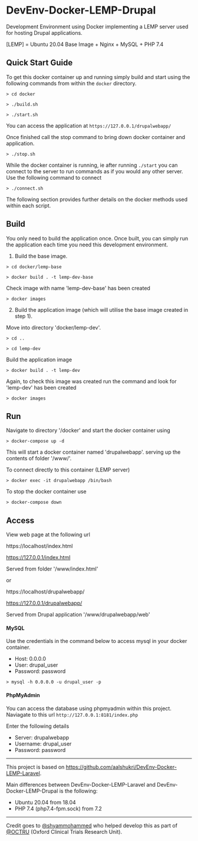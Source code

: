 # DevEnv-Docker-LEMP-Drupal

Development Environment using Docker implementing a LEMP server used for hosting Drupal applications.

[LEMP] = Ubuntu 20.04 Base Image + Nginx + MySQL + PHP 7.4 


## Quick Start Guide

To get this docker container up and running simply build and start using the following commands from within the `docker` directory.

`> cd docker`

`> ./build.sh`

`> ./start.sh`

You can access the application at `https://127.0.0.1/drupalwebapp/`

Once finished call the stop command to bring down docker container and application.

`> ./stop.sh`

While the docker container is running, ie after running `./start` you can connect to the server to run commands as if you would any other server. Use the following command to connect

`> ./connect.sh`


The following section provides further details on the docker methods used within each script.


## Build

You only need to build the application once.
Once built, you can simply run the application each time you need this development environment. 

1. Build the base image.

`> cd docker/lemp-base`

`> docker build . -t lemp-dev-base`

Check image with name 'lemp-dev-base' has been created

`> docker images`


2. Build the application image (which will utilise the base image created in step 1).

Move into directory 'docker/lemp-dev'.

`> cd ..`

`> cd lemp-dev`

Build the application image

`> docker build . -t lemp-dev`

Again, to check this image was created run the command and look for 'lemp-dev' has been created

`> docker images`


## Run

Navigate to directory '/docker'
and start the docker container using

`> docker-compose up -d`

This will start a docker container named 'drupalwebapp'.
serving up the contents of folder '/www/'.

To connect directly to this container (LEMP server)

`> docker exec -it drupalwebapp /bin/bash`

To stop the docker container use

`> docker-compose down`


## Access 

View web page at the following url 

https://localhost/index.html

https://127.0.0.1/index.html

Served from folder '/www/index.html'

or

https://localhost/drupalwebapp/

https://127.0.0.1/drupalwebapp/

Served from Drupal application '/www/drupalwebapp/web'


#### MySQL

Use the credentials in the command below to access mysql in your docker container.

- Host: 0.0.0.0
- User: drupal_user
- Password: password


`> mysql -h 0.0.0.0 -u drupal_user -p`


#### PhpMyAdmin

You can access the database using phpmyadmin within this project.
Naviagate to this url `http://127.0.0.1:8181/index.php`

Enter the following details

- Server: drupalwebapp
- Username: drupal_user
- Password: password

___

This project is based on 
<a href="https://github.com/aalshukri/DevEnv-Docker-LEMP-Laravel">https://github.com/aalshukri/DevEnv-Docker-LEMP-Laravel</a>.

Main differences between DevEnv-Docker-LEMP-Laravel and DevEnv-Docker-LEMP-Drupal
is the following:
- Ubuntu 20.04 from 18.04
- PHP 7.4 (php7.4-fpm.sock) from 7.2

___

Credit goes to <a href="https://github.com/shyammohammed">@shyammohammed</a>
who helped develop this as part of <a href="https://github.com/OCTRU">@OCTRU</a>
(Oxford Clinical Trials Research Unit).